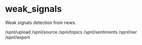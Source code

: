 # weak_signals
Weak signals detection from news.

/spnl/upload
/spnl/source
/spnl/topics
/spnl/sentiments
/spnl/ner
/spnl/export
